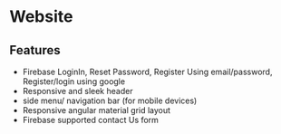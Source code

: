 # Website

## Features
- Firebase LoginIn, Reset Password, Register Using email/password, Register/login using google
- Responsive and sleek header
- side menu/ navigation bar (for mobile devices)
- Responsive angular material grid layout
- Firebase supported contact Us form
